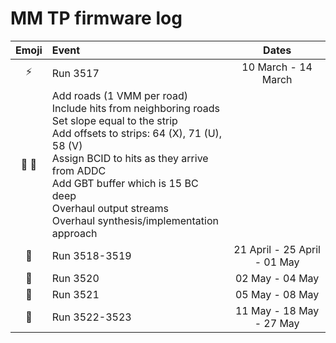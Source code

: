 MM TP firmware log
==================

Emoji            | Event         | Dates
:---------------:| :------------ |:-------:
:zap:            | Run 3517      | 10 March - 14 March
:ant: :wrench:   | Add roads (1 VMM per road) <br> Include hits from neighboring roads <br> Set slope equal to the strip <br> Add offsets to strips: 64 (X), 71 (U), 58 (V) <br> Assign BCID to hits as they arrive from ADDC <br> Add GBT buffer which is 15 BC deep <br> Overhaul output streams <br> Overhaul synthesis/implementation approach 
:rotating_light: | Run 3518-3519 | 21 April - 25 April - 01 May
:rotating_light: | Run 3520      | 02 May - 04 May
:rotating_light: | Run 3521      | 05 May - 08 May
:rotating_light: | Run 3522-3523 | 11 May - 18 May - 27 May

